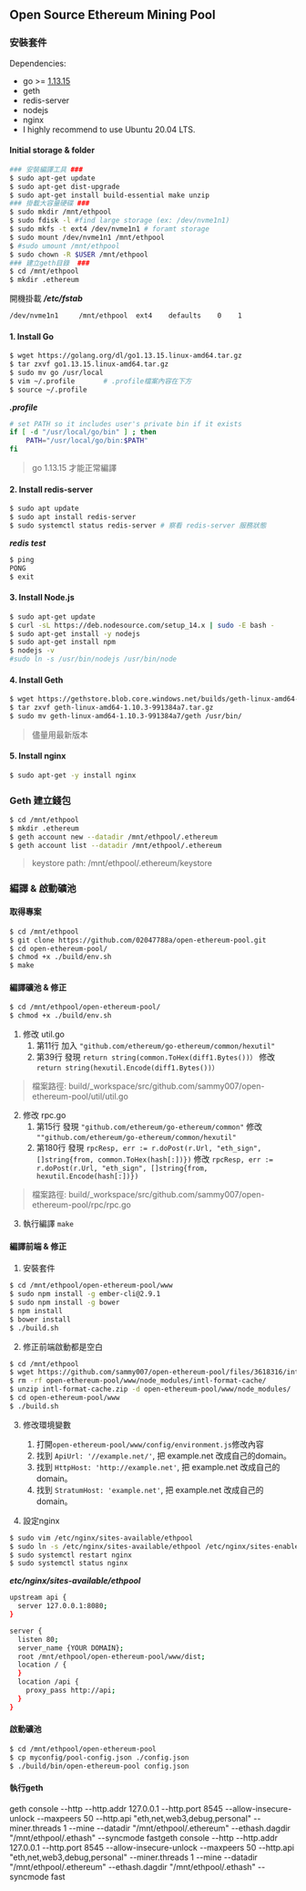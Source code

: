 ## Open Source Ethereum Mining Pool


### 安裝套件

Dependencies:

  * go >= [1.13.15](https://golang.org/dl/go1.13.15.linux-amd64.tar.gz)
  * geth 
  * redis-server
  * nodejs
  * nginx
  * I highly recommend to use Ubuntu 20.04 LTS.

#### Initial storage & folder
```bash
### 安裝編譯工具 ###
$ sudo apt-get update
​$ sudo apt-get dist-upgrade
​$ sudo apt-get install build-essential make unzip
### 掛載大容量硬碟 ###
$ sudo mkdir /mnt/ethpool
$ sudo fdisk -l #find large storage (ex: /dev/nvme1n1)
$ sudo mkfs -t ext4 /dev/nvme1n1 # foramt storage
$ sudo mount /dev/nvme1n1 /mnt/ethpool
$ #sudo umount /mnt/ethpool
$ sudo chown -R $USER /mnt/ethpool
### 建立geth目錄  ###
$ cd /mnt/ethpool
$ mkdir .ethereum
```

開機掛載
***/etc/fstab***
```bash
/dev/nvme1n1     /mnt/ethpool  ext4    defaults    0    1
```

#### 1. Install Go
```bash
$ wget https://golang.org/dl/go1.13.15.linux-amd64.tar.gz
$ tar zxvf go1.13.15.linux-amd64.tar.gz
$ sudo mv go /usr/local
$ vim ~/.profile       # .profile檔案內容在下方
$ source ~/.profile
```

***.profile***
```bash
# set PATH so it includes user's private bin if it exists
if [ -d "/usr/local/go/bin" ] ; then
    PATH="/usr/local/go/bin:$PATH"
fi
```
> go 1.13.15 才能正常編譯

#### 2. Install redis-server
```bash
$ sudo apt update
$ sudo apt install redis-server
$ sudo systemctl status redis-server # 察看 redis-server 服務狀態
```

***redis test***
```bash
$ ping
PONG
$ ​exit
```

#### 3. Install Node.js
```bash
$ sudo apt-get update​
$ curl -sL https://deb.nodesource.com/setup_14.x | sudo -E bash - 
$ sudo apt-get install -y nodejs
$ sudo apt-get install npm
​$ nodejs -v​
#sudo ln -s /usr/bin/nodejs /usr/bin/node
```

#### 4. Install Geth

```bash
$ wget https://gethstore.blob.core.windows.net/builds/geth-linux-amd64-1.10.3-991384a7.tar.gz
$ tar zxvf geth-linux-amd64-1.10.3-991384a7.tar.gz
$ sudo mv geth-linux-amd64-1.10.3-991384a7/geth /usr/bin/
```
> 儘量用最新版本

#### 5. Install nginx
```bash
$ sudo apt-get -y install nginx
```


### Geth 建立錢包
```bash
$ cd /mnt/ethpool
$ mkdir .ethereum
$ geth account new --datadir /mnt/ethpool/.ethereum
$ geth account list --datadir /mnt/ethpool/.ethereum
```

> keystore path: /mnt/ethpool/.ethereum/keystore


### 編譯 & 啟動礦池

#### 取得專案
```bash
$ cd /mnt/ethpool
$ git clone https://github.com/02047788a/open-ethereum-pool.git
$ cd open-ethereum-pool/
$ chmod +x ./build/env.sh
$ make
```
#### 編譯礦池 & 修正

```bash
$ cd /mnt/ethpool/open-ethereum-pool/
$ chmod +x ./build/env.sh
```

1. 修改 util.go
   1. 第11行 加入 `"github.com/ethereum/go-ethereum/common/hexutil"`
   2. 第39行 發現 `return string(common.ToHex(diff1.Bytes())）` 修改 `return string(hexutil.Encode(diff1.Bytes())）`
  > 檔案路徑: build/_workspace/src/github.com/sammy007/open-ethereum-pool/util/util.go

2. 修改 rpc.go
   1. 第15行 發現 `"github.com/ethereum/go-ethereum/common"` 修改 `""github.com/ethereum/go-ethereum/common/hexutil"`
   2. 第180行 發現 `rpcResp, err := r.doPost(r.Url, "eth_sign", []string{from, common.ToHex(hash[:])})` 修改 `rpcResp, err := r.doPost(r.Url, "eth_sign", []string{from, hexutil.Encode(hash[:])})`
  > 檔案路徑: build/_workspace/src/github.com/sammy007/open-ethereum-pool/rpc/rpc.go
3. 執行編譯 `make`


#### 編譯前端 & 修正

1. 安裝套件
```bash
$ cd /mnt/ethpool/open-ethereum-pool/www
$ sudo npm install -g ember-cli@2.9.1
$ sudo npm install -g bower
$ npm install
$ bower install
$ ./build.sh
```

2. 修正前端啟動都是空白
```bash
$ cd /mnt/ethpool 
$ wget https://github.com/sammy007/open-ethereum-pool/files/3618316/intl-format-cache.zip
$ rm -rf open-ethereum-pool/www/node_modules/intl-format-cache/
$ unzip intl-format-cache.zip -d open-ethereum-pool/www/node_modules/
$ cd open-ethereum-pool/www
$ ./build.sh
```

3. 修改環境變數
   1. 打開`open-ethereum-pool/www/config/environment.js`修改內容
   2. 找到 `ApiUrl: '//example.net/'`, 把 example.net 改成自己的domain。
   3. 找到 `HttpHost: 'http://example.net'`, 把 example.net 改成自己的domain。
   4. 找到 `StratumHost: 'example.net'`, 把 example.net 改成自己的domain。

4. 設定nginx
```bash
$ sudo vim /etc/nginx/sites-available/ethpool
$ sudo ln -s /etc/nginx/sites-available/ethpool /etc/nginx/sites-enabled
$ sudo systemctl restart nginx
$ sudo systemctl status nginx
```

***etc/nginx/sites-available/ethpool***
```bash
upstream api {     
  server 127.0.0.1:8080; 
} 

server {     
  listen 80;     
  server_name {YOUR DOMAIN};     
  root /mnt/ethpool/open-ethereum-pool/www/dist;     
  location / {      
  }     
  location /api {         
    proxy_pass http://api;     
  } 
}
```
   
#### 啟動礦池
```bash
$ cd /mnt/ethpool/open-ethereum-pool
$ cp myconfig/pool-config.json ./config.json
$ ./build/bin/open-ethereum-pool config.json
```


#### 執行geth
geth console --http --http.addr 127.0.0.1 --http.port 8545 --allow-insecure-unlock --maxpeers 50 --http.api "eth,net,web3,debug,personal" --miner.threads 1 --mine --datadir "/mnt/ethpool/.ethereum" --ethash.dagdir "/mnt/ethpool/.ethash" --syncmode fastgeth console --http --http.addr 127.0.0.1 --http.port 8545 --allow-insecure-unlock --maxpeers 50 --http.api "eth,net,web3,debug,personal" --miner.threads 1 --mine --datadir "/mnt/ethpool/.ethereum" --ethash.dagdir "/mnt/ethpool/.ethash" --syncmode fast